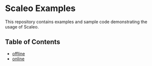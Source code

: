 # Scaleo Examples

This repository contains examples and sample code demonstrating the usage of Scaleo.

## Table of Contents

- [offline](https://github.com/MIWGroup/scaleo-examples/tree/main/offline-api)
- [online](https://github.com/MIWGroup/scaleo-examples/tree/main/online-api)
